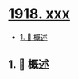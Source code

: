# [1918. xxx](https://github.com/Tdahuyou/TNotes.leetcode/tree/main/notes/1918.%20xxx)

<!-- region:toc -->

- [1. 📝 概述](#1--概述)

<!-- endregion:toc -->

## 1. 📝 概述
